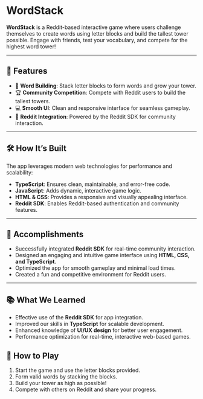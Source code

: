 
<body>
  <h1>WordStack</h1>
  <p><strong>WordStack</strong> is a Reddit-based interactive game where users challenge themselves to create words using letter blocks and build the tallest tower possible. Engage with friends, test your vocabulary, and compete for the highest word tower!</p>
  
  <hr>
  
  <h2>🚀 Features</h2>
  <ul>
    <li>🧩 <strong>Word Building</strong>: Stack letter blocks to form words and grow your tower.</li>
    <li>🏆 <strong>Community Competition</strong>: Compete with Reddit users to build the tallest towers.</li>
    <li>💻 <strong>Smooth UI</strong>: Clean and responsive interface for seamless gameplay.</li>
    <li>🔗 <strong>Reddit Integration</strong>: Powered by the Reddit SDK for community interaction.</li>
  </ul>
  
  <hr>
  
  <h2>🛠️ How It’s Built</h2>
  <p>The app leverages modern web technologies for performance and scalability:</p>
  <ul>
    <li><strong>TypeScript</strong>: Ensures clean, maintainable, and error-free code.</li>
    <li><strong>JavaScript</strong>: Adds dynamic, interactive game logic.</li>
    <li><strong>HTML & CSS</strong>: Provides a responsive and visually appealing interface.</li>
    <li><strong>Reddit SDK</strong>: Enables Reddit-based authentication and community features.</li>
  </ul>
  
  <hr>
  
  <h2>🎯 Accomplishments</h2>
  <ul>
    <li>Successfully integrated <strong>Reddit SDK</strong> for real-time community interaction.</li>
    <li>Designed an engaging and intuitive game interface using <strong>HTML, CSS, and TypeScript</strong>.</li>
    <li>Optimized the app for smooth gameplay and minimal load times.</li>
    <li>Created a fun and competitive environment for Reddit users.</li>
  </ul>
  
  <hr>
  
  <h2>📚 What We Learned</h2>
  <ul>
    <li>Effective use of the <strong>Reddit SDK</strong> for app integration.</li>
    <li>Improved our skills in <strong>TypeScript</strong> for scalable development.</li>
    <li>Enhanced knowledge of <strong>UI/UX design</strong> for better user engagement.</li>
    <li>Performance optimization for real-time, interactive web-based games.</li>
  </ul>
  
  
  <h2>🧩 How to Play</h2>
  <ol>
    <li>Start the game and use the letter blocks provided.</li>
    <li>Form valid words by stacking the blocks.</li>
    <li>Build your tower as high as possible!</li>
    <li>Compete with others on Reddit and share your progress.</li>
  </ol>
</body>
</html>
